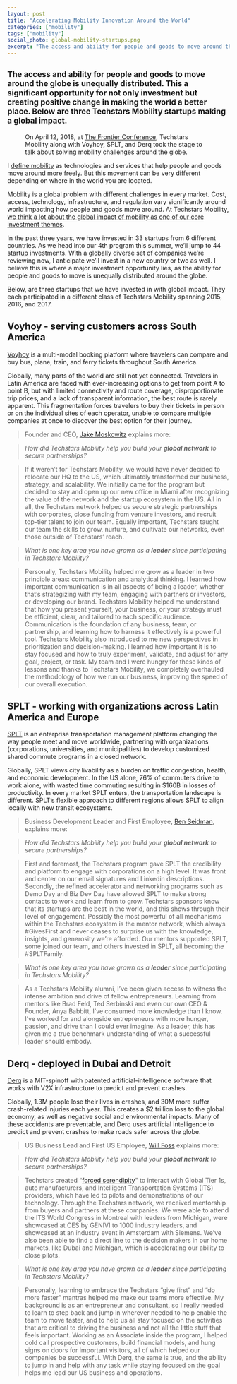 ```yaml
---
layout: post
title: "Accelerating Mobility Innovation Around the World"
categories: ["mobility"]
tags: ["mobility"]
social_photo: global-mobility-startups.png
excerpt: "The access and ability for people and goods to move around the globe is unequally distributed. This a significant opportunity for not only investment but creating positive change in making the world a better place. Read on to learn about three Techstars Mobility startups making a global impact."
---
```


<h2 class="sub-title"><small>The access and ability for people and goods to move around the globe is unequally distributed. This a significant opportunity for not only investment but creating positive change in making the world a better place. Below are three Techstars Mobility startups making a global impact.</small></h2>

<figure class="wide">
<img src="{% asset global-mobility-startups.png @path %}" alt="">
<figcaption>On April 12, 2018, at <a href="http://thefrontier.co/2018/">The Frontier Conference</a>, Techstars Mobility along with Voyhoy, SPLT, and Derq took the stage to talk about solving mobility challenges around the globe.</figcaption>
</figure>

I [define mobility](https://tedserbinski.com/mobility/defining-mobility-for-the-automotive-industry/) as technologies and services that help people and goods move around more freely. But this movement can be very different depending on where in the world you are located.

Mobility is a global problem with different challenges in every market. Cost, access, technology, infrastructure, and regulation vary significantly around world impacting how people and goods move around. At Techstars Mobility, [we think a lot about the global impact of mobility as one of our core investment themes](https://tedserbinski.com/mobility/my-mobility-startup-investment-themes/).

In the past three years, we have invested in 33 startups from 6 different countries. As we head into our 4th program this summer, we’ll jump to 44 startup investments. With a globally diverse set of companies we’re reviewing now, I anticipate we’ll invest in a new country or two as well. I believe this is where a major investment opportunity lies, as the ability for people and goods to move is unequally distributed around the globe.

Below, are three startups that we have invested in with global impact. They each participated in a different class of Techstars Mobility spanning 2015, 2016, and 2017.

## Voyhoy - serving customers across South America
[Voyhoy](https://www.voyhoy.com/) is a multi-modal booking platform where travelers can compare and buy bus, plane, train, and ferry tickets throughout South America.

Globally, many parts of the world are still not yet connected. Travelers in Latin America are faced with ever-increasing options to get from point A to point B, but with limited connectivity and route coverage, disproportionate trip prices, and a lack of transparent information, the best route is rarely apparent. This fragmentation forces travelers to buy their tickets in person or on the individual sites of each operator, unable to compare multiple companies at once to discover the best option for their journey.


> Founder and CEO, [Jake Moskowitz](https://www.linkedin.com/in/jake-moskowitz-8509a65a/) explains more:

> _How did Techstars Mobility help you build your **global network** to secure partnerships?_

> If it weren’t for Techstars Mobility, we would have never decided to relocate our HQ to the US, which ultimately transformed our business, strategy, and scalability. We initially came for the program but decided to stay and open up our new office in Miami after recognizing the value of the network and the startup ecosystem in the US. All in all, the Techstars network helped us secure strategic partnerships with corporates, close funding from venture investors, and recruit top-tier talent to join our team. Equally important, Techstars taught our team the skills to grow, nurture, and cultivate our networks, even those outside of Techstars’ reach.


> _What is one key area you have grown as a **leader** since participating in Techstars Mobility?_

> Personally, Techstars Mobility helped me grow as a leader in two principle areas: communication and analytical thinking. I learned how important communication is in all aspects of being a leader, whether that’s strategizing with my team, engaging with partners or investors, or developing our brand. Techstars Mobility helped me understand that how you present yourself, your business, or your strategy must be efficient, clear, and tailored to each specific audience. Communication is the foundation of any business, team, or partnership, and learning how to harness it effectively is a powerful tool. Techstars Mobility also introduced to me new perspectives in prioritization and decision-making. I learned how important it is to stay focused and how to truly experiment, validate, and adjust for any goal, project, or task. My team and I were hungry for these kinds of lessons and thanks to Techstars Mobility, we completely overhauled the methodology of how we run our business, improving the speed of our overall execution.



## SPLT - working with organizations across Latin America and Europe
[SPLT](http://splt.io/) is an enterprise transportation management platform changing the way people meet and move worldwide, partnering with organizations (corporations, universities, and municipalities) to develop customized shared commute programs in a closed network.

Globally, SPLT views city livability as a burden on traffic congestion, health, and economic development. In the US alone, 76% of commuters drive to work alone, with wasted time commuting resulting in $160B in losses of productivity. In every market SPLT enters, the transportation landscape is different. SPLT’s flexible approach to different regions allows SPLT to align locally with new transit ecosystems.

> Business Development Leader and First Employee, [Ben Seidman](https://www.linkedin.com/in/benjamin-seidman-52620365/), explains more:

> _How did Techstars Mobility help you build your **global network** to secure partnerships?_

> First and foremost, the Techstars program gave SPLT the credibility and platform to engage with corporations on a high level. It was front and center on our email signatures and Linkedin descriptions. Secondly, the refined accelerator and networking programs such as Demo Day and Biz Dev Day have allowed SPLT to make strong contacts to work and learn from to grow. Techstars sponsors know that its startups are the best in the world, and this shows through their level of engagement. Possibly the most powerful of all mechanisms within the Techstars ecosystem is the mentor network, which always #GivesFirst and never ceases to surprise us with the knowledge, insights, and generosity we’re afforded. Our mentors supported SPLT, some joined our team, and others invested in SPLT, all becoming the #SPLTFamily.


> _What is one key area you have grown as a **leader** since participating in Techstars Mobility?_

> As a Techstars Mobility alumni, I’ve been given access to witness the intense ambition and drive of fellow entrepreneurs. Learning from mentors like Brad Feld, Ted Serbinski and even our own CEO &amp; Founder, Anya Babbitt, I’ve consumed more knowledge than I know. I’ve worked for and alongside entrepreneurs with more hunger, passion, and drive than I could ever imagine. As a leader, this has given me a true benchmark understanding of what a successful leader should embody.


## Derq - deployed in Dubai and Detroit
[Derq](https://en.derq.com/) is a MIT-spinoff with patented artificial-intelligence software that works with V2X infrastructure to predict and prevent crashes.

Globally, 1.3M people lose their lives in crashes, and 30M more suffer crash-related injuries each year. This creates a $2 trillion loss to the global economy, as well as negative social and environmental impacts. Many of these accidents are preventable, and Derq uses artificial intelligence to predict and prevent crashes to make roads safer across the globe.

> US Business Lead and First US Employee, [Will Foss](https://www.linkedin.com/in/will-foss-b60ba7/) explains more:

> _How did Techstars Mobility help you build your **global network** to secure partnerships?_

> Techstars created “[forced serendipity](https://tedserbinski.com/startup-lessons/the-power-of-mentorship-11-takeaways-from-studying-entrepreneurial-mentorship/)" to interact with Global Tier 1s, auto manufacturers, and Intelligent Transportation Systems (ITS) providers, which have led to pilots and demonstrations of our technology. Through the Techstars network, we received mentorship from buyers and partners at these companies. We were able to attend the ITS World Congress in Montreal with leaders from Michigan, were showcased at CES by GENIVI to 1000 industry leaders, and showcased at an industry event in Amsterdam with Siemens. We’ve also been able to find a direct line to the decision makers in our home markets, like Dubai and Michigan, which is accelerating our ability to close pilots.

> _What is one key area you have grown as a **leader** since participating in Techstars Mobility?_

> Personally, learning to embrace the Techstars “give first” and “do more faster” mantras helped me make our teams more effective. My background is as an entrepreneur and consultant, so I really needed to learn to step back and jump in wherever needed to help enable the team to move faster, and to help us all stay focused on the activities that are critical to driving the business and not all the little stuff that feels important. Working as an Associate inside the program, I helped cold call prospective customers, build financial models, and hung signs on doors for important visitors, all of which helped our companies be successful. With Derq, the same is true, and the ability to jump in and help with any task while staying focused on the goal helps me lead our US business and operations.
